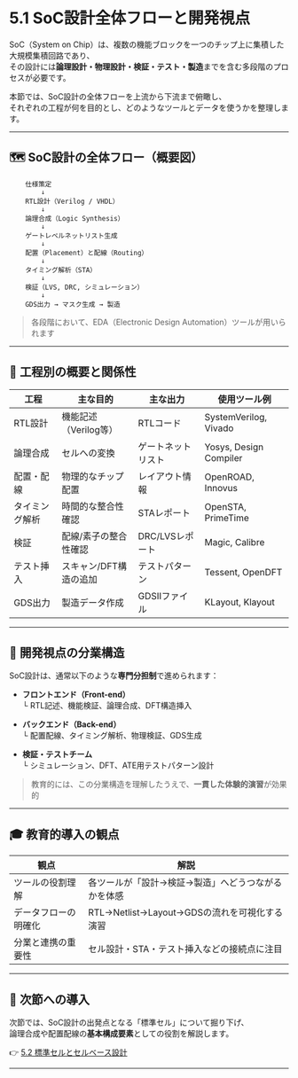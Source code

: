 # 5.1 SoC設計全体フローと開発視点

SoC（System on Chip）は、複数の機能ブロックを一つのチップ上に集積した大規模集積回路であり、  
その設計には**論理設計・物理設計・検証・テスト・製造**までを含む多段階のプロセスが必要です。

本節では、SoC設計の全体フローを上流から下流まで俯瞰し、  
それぞれの工程が何を目的とし、どのようなツールとデータを使うかを整理します。

---

## 🗺️ SoC設計の全体フロー（概要図）

```
    仕様策定
        ↓
    RTL設計（Verilog / VHDL）
        ↓
    論理合成（Logic Synthesis）
        ↓
    ゲートレベルネットリスト生成
        ↓
    配置（Placement）と配線（Routing）
        ↓
    タイミング解析（STA）
        ↓
    検証（LVS, DRC, シミュレーション）
        ↓
    GDS出力 → マスク生成 → 製造
```

> 各段階において、EDA（Electronic Design Automation）ツールが用いられます

---

## 🔧 工程別の概要と関係性

| 工程 | 主な目的 | 主な出力 | 使用ツール例 |
|------|----------|----------|--------------|
| RTL設計 | 機能記述（Verilog等） | RTLコード | SystemVerilog, Vivado |
| 論理合成 | セルへの変換 | ゲートネットリスト | Yosys, Design Compiler |
| 配置・配線 | 物理的なチップ配置 | レイアウト情報 | OpenROAD, Innovus |
| タイミング解析 | 時間的な整合性確認 | STAレポート | OpenSTA, PrimeTime |
| 検証 | 配線/素子の整合性確認 | DRC/LVSレポート | Magic, Calibre |
| テスト挿入 | スキャン/DFT構造の追加 | テストパターン | Tessent, OpenDFT |
| GDS出力 | 製造データ作成 | GDSIIファイル | KLayout, Klayout |

---

## 🧠 開発視点の分業構造

SoC設計は、通常以下のような**専門分担制**で進められます：

- **フロントエンド（Front-end）**  
  └ RTL記述、機能検証、論理合成、DFT構造挿入

- **バックエンド（Back-end）**  
  └ 配置配線、タイミング解析、物理検証、GDS生成

- **検証・テストチーム**  
  └ シミュレーション、DFT、ATE用テストパターン設計

> 教育的には、この分業構造を理解したうえで、**一貫した体験的演習**が効果的

---

## 🎓 教育的導入の観点

| 観点 | 解説 |
|------|------|
| ツールの役割理解 | 各ツールが「設計→検証→製造」へどうつながるかを体感 |
| データフローの明確化 | RTL→Netlist→Layout→GDSの流れを可視化する演習 |
| 分業と連携の重要性 | セル設計・STA・テスト挿入などの接続点に注目 |

---

## 🧭 次節への導入

次節では、SoC設計の出発点となる「標準セル」について掘り下げ、  
論理合成や配置配線の**基本構成要素**としての役割を解説します。

👉 [5.2 標準セルとセルベース設計](5.2_standard_cell_based_design.md)

---
